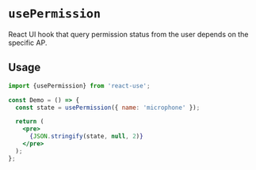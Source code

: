 # `usePermission`

React UI hook that query permission status from the user depends on the specific AP.


## Usage

```jsx
import {usePermission} from 'react-use';

const Demo = () => {
  const state = usePermission({ name: 'microphone' });

  return (
    <pre>
      {JSON.stringify(state, null, 2)}
    </pre>
  );
};
```

